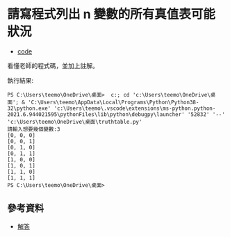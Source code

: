 # 請寫程式列出 n 變數的所有真值表可能狀況

* [code](truthtable.py)

看懂老師的程式碼，並加上註解。

執行結果:

```
PS C:\Users\teemo\OneDrive\桌面>  c:; cd 'c:\Users\teemo\OneDrive\桌面'; & 'C:\Users\teemo\AppData\Local\Programs\Python\Python38-32\python.exe' 'c:\Users\teemo\.vscode\extensions\ms-python.python-2021.6.944021595\pythonFiles\lib\python\debugpy\launcher' '52832' '--' 'c:\Users\teemo\OneDrive\桌面\truthtable.py'
請輸入想要幾個變數:3
[0, 0, 0]
[0, 0, 1]
[0, 1, 0]
[0, 1, 1]
[1, 0, 0]
[1, 0, 1]
[1, 1, 0]
[1, 1, 1]
PS C:\Users\teemo\OneDrive\桌面> 
```

## 參考資料

* [解答](https://gitlab.com/ccc109/ai/-/blob/master/03-search/Q3-queen/truthtable.py)
